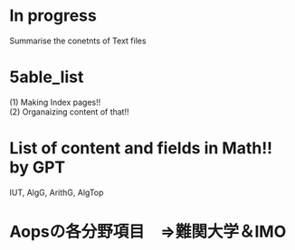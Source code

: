 # In progress
Summarise the conetnts of Text files

# 5able_list

(1) Making Index pages!!  
(2) Organaizing content of that!!  

# List of content and fields in Math!! by GPT
IUT, AlgG, ArithG, AlgTop  

# Aopsの各分野項目　⇒難関大学＆IMO
